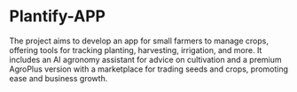 # Plantify-APP
The project aims to develop an app for small farmers to manage crops, offering tools for tracking planting, harvesting, irrigation, and more. It includes an AI agronomy assistant for advice on cultivation and a premium AgroPlus version with a marketplace for trading seeds and crops, promoting ease and business growth.
